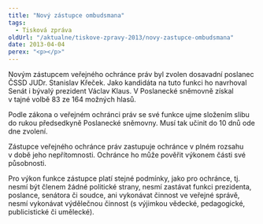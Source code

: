 ```yaml
---
title: "Nový zástupce ombudsmana"
tags:
  - Tisková zpráva
oldUrl: "/aktualne/tiskove-zpravy-2013/novy-zastupce-ombudsmana"
date: 2013-04-04
perex: "<p></p>"
---
```


<!-- imported from the old website -->

<p>Novým zástupcem veřejného ochránce práv byl zvolen dosavadní poslanec ČSSD JUDr. Stanislav Křeček. Jako kandidáta na tuto funkci ho navrhoval Senát i bývalý prezident Václav Klaus. V Poslanecké sněmovně získal v tajné volbě 83 ze 164 možných hlasů.</p><p>Podle zákona o veřejném ochránci práv se své funkce ujme složením slibu do rukou předsedkyně Poslanecké sněmovny. Musí tak učinit do 10 dnů ode dne zvolení.</p><p>Zástupce veřejného ochránce práv zastupuje ochránce v plném rozsahu v době jeho nepřítomnosti. Ochránce ho může pověřit výkonem části své působnosti. </p>Pro výkon funkce zástupce platí stejné podmínky, jako pro ochránce, tj. nesmí být členem žádné politické strany, nesmí zastávat funkci prezidenta, poslance, senátora či soudce, ani vykonávat činnost ve veřejné správě, nesmí vykonávat výdělečnou činnost (s výjimkou vědecké, pedagogické, publicistické či umělecké).
